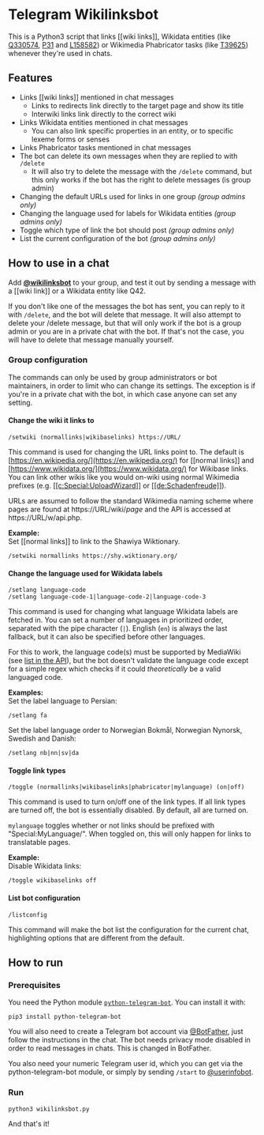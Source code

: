 # Telegram Wikilinksbot

This is a Python3 script that links [[wiki links]], Wikidata entities (like [Q330574](https://www.wikidata.org/wiki/Q330574), [P31](https://www.wikidata.org/wiki/Property:P31) and [L158582](https://www.wikidata.org/wiki/Lexeme:L158582)) or Wikimedia Phabricator tasks (like [T39625](https://phabricator.wikimedia.org/T39625)) whenever they're used in chats.

## Features
* Links [[wiki links]] mentioned in chat messages
  * Links to redirects link directly to the target page and show its title
  * Interwiki links link directly to the correct wiki
* Links Wikidata entities mentioned in chat messages
  * You can also link specific properties in an entity, or to specific
  lexeme forms or senses
* Links Phabricator tasks mentioned in chat messages
* The bot can delete its own messages when they are replied to with `/delete`
  * It will also try to delete the message with the `/delete` command, but this
  only works if the bot has the right to delete messages (is group admin)
* Changing the default URLs used for links in one group _(group admins only)_
* Changing the language used for labels for Wikidata entities _(group admins only)_
* Toggle which type of link the bot should post _(group admins only)_
* List the current configuration of the bot _(group admins only)_

## How to use in a chat
Add **[@wikilinksbot](t.me/wikilinksbot)** to your group, and test it out by sending
a message with a [[wiki link]] or a Wikidata entity like Q42.

If you don't like one of the messages the bot has sent, you can reply to it with `/delete`,
and the bot will delete that message. It will also attempt to delete your /delete message,
but that will only work if the bot is a group admin or you are in a private chat with
the bot. If that's not the case, you will have to delete that message manually yourself.

### Group configuration
The commands can only be used by group administrators or bot maintainers, in order to limit who can change its settings. The exception is if you're in a private chat with the bot, in which case anyone can set any setting.

#### Change the wiki it links to
```
/setwiki (normallinks|wikibaselinks) https://URL/
```

This command is used for changing the URL links point to. The default is [https://en.wikipedia.org/](https://en.wikipedia.org/) for [[normal links]] and [https://www.wikidata.org/](https://www.wikidata.org/) for Wikibase links. You can link other wikis like you would on-wiki using normal Wikimedia prefixes (e.g. [\[\[c:Special:UploadWizard\]\]](https://commons.wikimedia.org/wiki/Special:UploadWizard) or [\[\[de:Schadenfreude\]\]](https://de.wikipedia.org/wiki/Schadenfreude)).

URLs are assumed to follow the standard Wikimedia naming scheme where pages are found at https://URL/wiki/_page_ and the API is accessed at https://URL/w/api.php.

**Example:**  
Set [[normal links]] to link to the Shawiya Wiktionary.
```
/setwiki normallinks https://shy.wiktionary.org/
```

#### Change the language used for Wikidata labels
```
/setlang language-code
/setlang language-code-1|language-code-2|language-code-3
```

This command is used for changing what language Wikidata labels are fetched in. You can set a number of languages in prioritized order, separated with the pipe character (`|`). English (`en`) is always the last fallback, but it can also be specified before other languages.

For this to work, the language code(s) must be supported by MediaWiki (see [list in the API](https://www.wikidata.org/w/api.php?action=query&meta=siteinfo&siprop=languages)), but the bot doesn't validate the language code except for a simple regex which checks if it could _theoretically_ be a valid languaged code.

**Examples:**  
Set the label language to Persian:
```
/setlang fa
```
Set the label language order to Norwegian Bokmål, Norwegian Nynorsk, Swedish and Danish:
```
/setlang nb|nn|sv|da
```

#### Toggle link types
```
/toggle (normallinks|wikibaselinks|phabricator|mylanguage) (on|off)
```

This command is used to turn on/off one of the link types. If all link types are turned off, the bot is essentially disabled. By default, all are turned on.

`mylanguage` toggles whether or not links should be prefixed with "Special:MyLanguage/". When toggled on, this will only happen for links to translatable pages.

**Example:**  
Disable Wikidata links:
```
/toggle wikibaselinks off
```

#### List bot configuration
```
/listconfig
```

This command will make the bot list the configuration for the current chat, highlighting options that are different from the default.

## How to run
### Prerequisites
You need the Python module [`python-telegram-bot`](https://python-telegram-bot.org/). You can install it with:

```
pip3 install python-telegram-bot
```

You will also need to create a Telegram bot account via [@BotFather](https://t.me./botfather), just follow the instructions in the chat. The bot needs privacy mode disabled in order to read messages in chats. This is changed in BotFather.

You also need your numeric Telegram user id, which you can get via the python-telegram-bot module, or simply by sending `/start` to [@userinfobot](https://t.me./userinfobot).

### Run
```
python3 wikilinksbot.py
```

And that's it!
